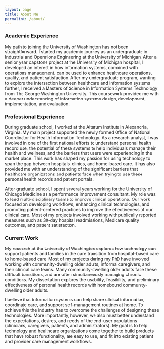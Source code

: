 ```yaml
---
layout: page
title: About Me
permalink: /about/
---
```

### Academic Experience

My path to joining the University of Washington has not been straightforward. I started my academic journey as an undergraduate in Industrial and Operations Engineering at the University of Michigan. After a senior year capstone project at the University of Michigan hospital, I developed an interest in how information systems, combined with operations management, can be used to enhance healthcare operations, quality, and patient satisfaction. After my undergraduate program, wanting to explore the intersection between healthcare and information systems further, I received a Masters of Science in Information Systems Technology from The George Washington University. This coursework provided me with a deeper understanding of information systems design, development, implementation, and evaluation.

### Professional Experience 

During graduate school, I worked at the Altarum Institute in Alexandria, Virginia. My main project supported the newly formed Office of National Coordinator for Health Information Technology. As a research analyst, I was involved in one of the first national efforts to understand personal health record use, the potential of these systems to help individuals manage their health and wellness, and the barriers that users were experiencing in the market place. This work has shaped my passion for using technology to span the gap between hospitals, clinics, and home-based care. It has also provided me with an understanding of the significant barriers that healthcare organizations and patients face when trying to use these personal health records and patient portals. 

After graduate school, I spent several years working for the University of Chicago Medicine as a performance improvement consultant. My role was to lead multi-disciplinary teams to improve clinical operations. Our work focused on developing workflows, enhancing clinical technologies, and promoting patient-centered practices to improve the effectiveness of our clinical care. Most of my projects involved working with publically reported measures such as 30-day hospital readmissions, Medicare quality outcomes, and patient satisfaction. 

### Current Work
My research at the University of Washington explores how technology can support patients and families in the care transition from hospital-based care to home-based care. Most of my projects during my PhD have involved working with community-dwelling older adults, informal caregivers, and their clinical care teams. Many community-dwelling older adults face these difficult transitions, and are often simultaneously managing chronic conditions. My dissertation explores the usability, feasibility, and preliminary effectiveness of personal health records with homebound community-dwelling older adults.  

I believe that information systems can help share clinical information, coordinate care, and support self-management routines at home. To achieve this the industry has to overcome the challenges of designing these technologies. More importantly, however, we also must better understand the expectations, desires, and needs of the end-user populations (clinicians, caregivers, patients, and administrators). My goal is to help technology and healthcare organizations come together to build products that have robust functionality, are easy to use, and fit into existing patient and provider care management workflows. 
